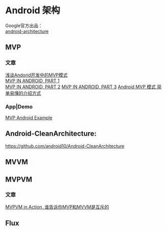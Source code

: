 # Android 架构

Google官方出品：  
[android-architecture
](https://github.com/googlesamples/android-architecture)


## MVP

### 文章
[浅谈Andorid开发中的MVP模式
](http://www.jcodecraeer.com/a/anzhuokaifa/androidkaifa/2016/0225/3994.html)  
[MVP IN ANDROID, PART 1](http://www.tinmegali.com/en/model-view-presenter-android-part-1/)  
[MVP IN ANDROID, PART 2](http://www.tinmegali.com/en/model-view-presenter-mvp-in-android-part-2/)
[MVP IN ANDROID, PART 3](http://www.tinmegali.com/en/)
[Android MVP 模式 简单易懂的介绍方式
](http://zhuanlan.zhihu.com/p/20312610)


### App|Demo
[MVP Android Example](https://github.com/antoniolg/androidmvp)


## Android-CleanArchitecture:

<https://github.com/android10/Android-CleanArchitecture>


## MVVM



## MVPVM

### 文章

[MVPVM in Action, 谁告诉你MVP和MVVM是互斥的](http://blog.zhaiyifan.cn/2016/03/16/android-new-project-from-0-p3/)  


## Flux
